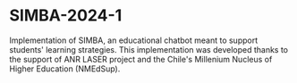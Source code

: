 # SIMBA-2024-1

Implementation of SIMBA, an educational chatbot meant to support students' learning strategies. This implementation was developed thanks to the support of ANR LASER project and the Chile's Millenium Nucleus of Higher Education (NMEdSup).
 
